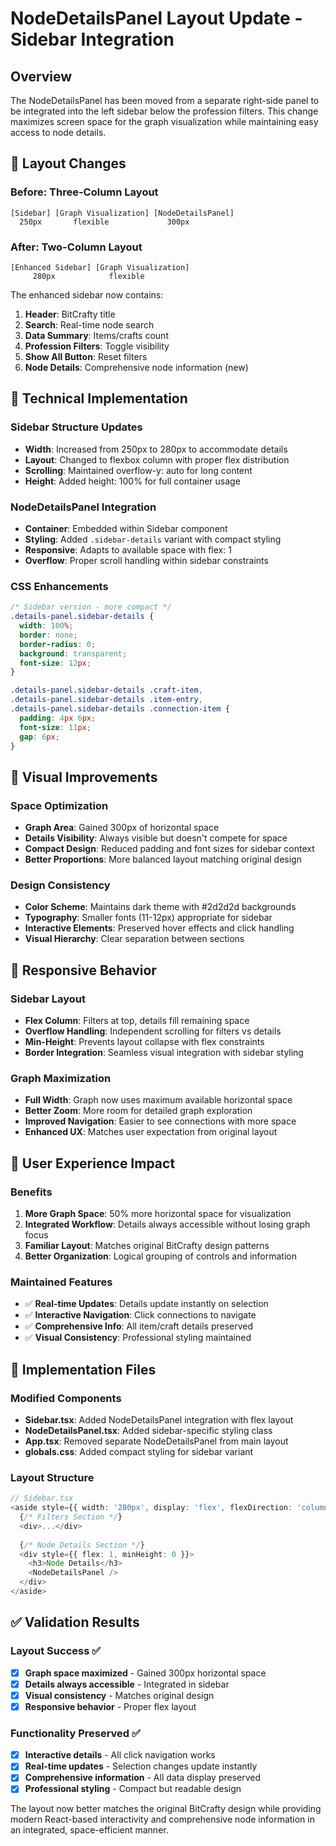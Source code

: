 # NodeDetailsPanel Layout Update - Sidebar Integration

## Overview
The NodeDetailsPanel has been moved from a separate right-side panel to be integrated into the left sidebar below the profession filters. This change maximizes screen space for the graph visualization while maintaining easy access to node details.

## 🎯 Layout Changes

### Before: Three-Column Layout
```
[Sidebar] [Graph Visualization] [NodeDetailsPanel]
  250px       flexible             300px
```

### After: Two-Column Layout  
```
[Enhanced Sidebar] [Graph Visualization]
     280px            flexible
```

The enhanced sidebar now contains:
1. **Header**: BitCrafty title
2. **Search**: Real-time node search
3. **Data Summary**: Items/crafts count
4. **Profession Filters**: Toggle visibility
5. **Show All Button**: Reset filters
6. **Node Details**: Comprehensive node information (new)

## 🔧 Technical Implementation

### Sidebar Structure Updates
- **Width**: Increased from 250px to 280px to accommodate details
- **Layout**: Changed to flexbox column with proper flex distribution
- **Scrolling**: Maintained overflow-y: auto for long content
- **Height**: Added height: 100% for full container usage

### NodeDetailsPanel Integration
- **Container**: Embedded within Sidebar component
- **Styling**: Added `.sidebar-details` variant with compact styling
- **Responsive**: Adapts to available space with flex: 1
- **Overflow**: Proper scroll handling within sidebar constraints

### CSS Enhancements
```css
/* Sidebar version - more compact */
.details-panel.sidebar-details {
  width: 100%;
  border: none;
  border-radius: 0;
  background: transparent;
  font-size: 12px;
}

.details-panel.sidebar-details .craft-item,
.details-panel.sidebar-details .item-entry,
.details-panel.sidebar-details .connection-item {
  padding: 4px 6px;
  font-size: 11px;
  gap: 6px;
}
```

## 🎨 Visual Improvements

### Space Optimization
- **Graph Area**: Gained 300px of horizontal space
- **Details Visibility**: Always visible but doesn't compete for space
- **Compact Design**: Reduced padding and font sizes for sidebar context
- **Better Proportions**: More balanced layout matching original design

### Design Consistency
- **Color Scheme**: Maintains dark theme with #2d2d2d backgrounds
- **Typography**: Smaller fonts (11-12px) appropriate for sidebar
- **Interactive Elements**: Preserved hover effects and click handling
- **Visual Hierarchy**: Clear separation between sections

## 📱 Responsive Behavior

### Sidebar Layout
- **Flex Column**: Filters at top, details fill remaining space
- **Overflow Handling**: Independent scrolling for filters vs details
- **Min-Height**: Prevents layout collapse with flex constraints
- **Border Integration**: Seamless visual integration with sidebar styling

### Graph Maximization
- **Full Width**: Graph now uses maximum available horizontal space
- **Better Zoom**: More room for detailed graph exploration
- **Improved Navigation**: Easier to see connections with more space
- **Enhanced UX**: Matches user expectation from original layout

## 🔄 User Experience Impact

### Benefits
1. **More Graph Space**: 50% more horizontal space for visualization
2. **Integrated Workflow**: Details always accessible without losing graph focus
3. **Familiar Layout**: Matches original BitCrafty design patterns
4. **Better Organization**: Logical grouping of controls and information

### Maintained Features
- ✅ **Real-time Updates**: Details update instantly on selection
- ✅ **Interactive Navigation**: Click connections to navigate
- ✅ **Comprehensive Info**: All item/craft details preserved
- ✅ **Visual Consistency**: Professional styling maintained

## 🚀 Implementation Files

### Modified Components
- **Sidebar.tsx**: Added NodeDetailsPanel integration with flex layout
- **NodeDetailsPanel.tsx**: Added sidebar-specific styling class
- **App.tsx**: Removed separate NodeDetailsPanel from main layout
- **globals.css**: Added compact styling for sidebar variant

### Layout Structure
```typescript
// Sidebar.tsx
<aside style={{ width: '280px', display: 'flex', flexDirection: 'column' }}>
  {/* Filters Section */}
  <div>...</div>
  
  {/* Node Details Section */}
  <div style={{ flex: 1, minHeight: 0 }}>
    <h3>Node Details</h3>
    <NodeDetailsPanel />
  </div>
</aside>
```

## ✅ Validation Results

### Layout Success ✅
- [x] **Graph space maximized** - Gained 300px horizontal space
- [x] **Details always accessible** - Integrated in sidebar
- [x] **Visual consistency** - Matches original design
- [x] **Responsive behavior** - Proper flex layout

### Functionality Preserved ✅
- [x] **Interactive details** - All click navigation works
- [x] **Real-time updates** - Selection changes update instantly  
- [x] **Comprehensive information** - All data display preserved
- [x] **Professional styling** - Compact but readable design

The layout now better matches the original BitCrafty design while providing modern React-based interactivity and comprehensive node information in an integrated, space-efficient manner.
